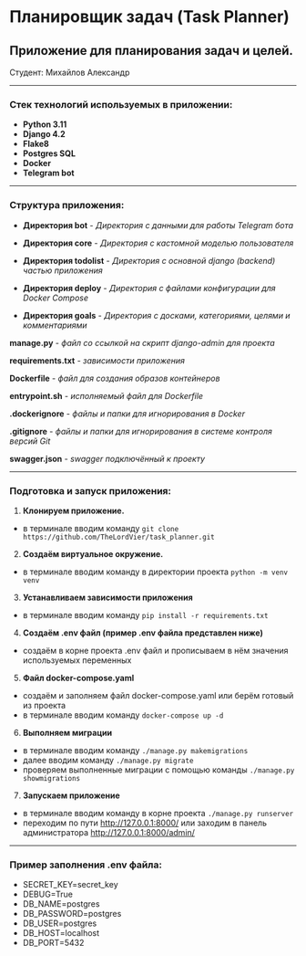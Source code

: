 # Планировщик задач (Task Planner)
## Приложение для планирования задач и целей.

Студент: Михайлов Александр

____

### Cтек технологий используемых в приложении:

- **Python 3.11**
- **Django 4.2**
- **Flake8**
- **Postgres SQL**
- **Docker**
- **Telegram bot**

____

### Структура приложения:

- **Директория bot** - *Директория c данными для работы Telegram бота*

- **Директория core** - *Директория c кастомной моделью пользователя*

- **Директория todolist** - *Директория с основной django (backend) частью приложения*

- **Директория deploy** - *Директория с файлами конфигурации для Docker Compose*

- **Директория goals** - *Директория c досками, категориями, целями и комментариями*

**manage.py** - *файл со ссылкой на скрипт django-admin для проекта*

**requirements.txt** - *зависимости приложения*

**Dockerfile** - *файл для создания образов контейнеров*

**entrypoint.sh** - *исполняемый файл для Dockerfile*

**.dockerignore** - *файлы и папки для игнорирования в Docker*

**.gitignore** - *файлы и папки для игнорирования в системе контроля версий Git*

**swagger.json** - *swagger подключённый к проекту*
____

### Подготовка и запуск приложения:

1. **Клонируем приложение.**
 - в терминале вводим команду `git clone https://github.com/TheLordVier/task_planner.git`
2. **Создаём виртуальное окружение.**
 - в терминале вводим команду в директории проекта `python -m venv venv`
3. **Устанавливаем зависимости приложения**
 - в терминале вводим команду `pip install -r requirements.txt` 
4. **Создаём .env файл (пример .env файла представлен ниже)**
 - создаём в корне проекта .env файл и прописываем в нём значения используемых переменных
5. **Файл docker-compose.yaml**
 - создаём и заполняем файл docker-compose.yaml или берём готовый из проекта
 - в терминале вводим команду `docker-compose up -d` 
6. **Выполняем миграции**
 - в терминале вводим команду `./manage.py makemigrations`
 - далее вводим команду `./manage.py migrate`
 - проверяем выполненные миграции с помощью команды `./manage.py showmigrations`
7. **Запускаем приложение**
 - в терминале вводим команду в корне проекта `./manage.py runserver`
 - переходим по пути http://127.0.0.1:8000/ или заходим в панель администратора http://127.0.0.1:8000/admin/

____

### Пример заполнения .env файла:

- SECRET_KEY=secret_key 
- DEBUG=True 
- DB_NAME=postgres
- DB_PASSWORD=postgres
- DB_USER=postgres
- DB_HOST=localhost 
- DB_PORT=5432
